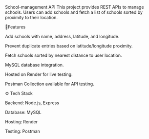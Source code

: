 School-management API
This project provides REST APIs to manage schools.
Users can add schools and fetch a list of schools sorted by proximity to their location.

🚀Features

   Add schools with name, address, latitude, and longitude.

   Prevent duplicate entries based on latitude/longitude proximity.

   Fetch schools sorted by nearest distance to user location.

   MySQL database integration.

   Hosted on Render for live testing.

   Postman Collection available for API testing.
   
⚙️ Tech Stack

   Backend: Node.js, Express

   Database: MySQL

   Hosting: Render

   Testing: Postman
